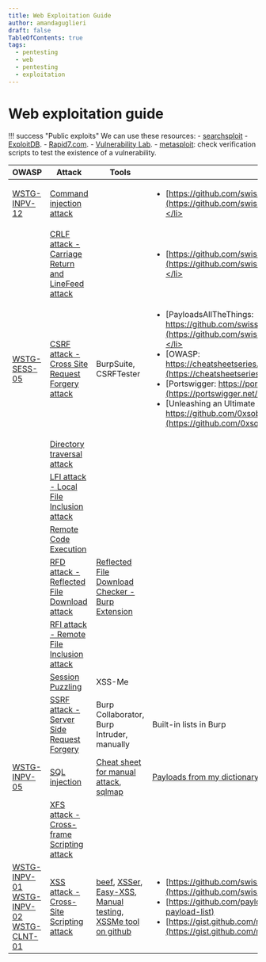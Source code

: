 ```yaml
---
title: Web Exploitation Guide
author: amandaguglieri
draft: false
TableOfContents: true
tags:
  - pentesting
  - web
  - pentesting
  - exploitation
---
```

# Web exploitation guide


!!! success "Public exploits"
	We can use these resources:
	- [searchsploit](../searchsploit.md)
	- [ExploitDB](https://www.exploit-db.com/).
	- [Rapid7.com](https://www.rapid7.com/db/).
	- [Vulnerability Lab](https://www.vulnerability-lab.com/).
	- [metasploit](../metasploit.md): check verification scripts to test the existence of a vulnerability. 


| OWASP                                                                                                                                | Attack                                                                                    | Tools                                                                                                                                                                                                                            | Payloads                                                                                                                                                                                                                                                                                                                                                                                                                                                                                                                                                                                                                                                                                                                                                                             |
| ------------------------------------------------------------------------------------------------------------------------------------ | ----------------------------------------------------------------------------------------- | -------------------------------------------------------------------------------------------------------------------------------------------------------------------------------------------------------------------------------- | ------------------------------------------------------------------------------------------------------------------------------------------------------------------------------------------------------------------------------------------------------------------------------------------------------------------------------------------------------------------------------------------------------------------------------------------------------------------------------------------------------------------------------------------------------------------------------------------------------------------------------------------------------------------------------------------------------------------------------------------------------------------------------------ |
| [WSTG-INPV-12](../OWASP/WSTG-INPV-12.md)                                                                                             | [Command injection attack](../OWASP/WSTG-INPV-12.md)                                      |                                                                                                                                                                                                                                  | <ul><li>[https://github.com/swisskyrepo/PayloadsAllTheThings/tree/master/CRLF%20Injection](https://github.com/swisskyrepo/PayloadsAllTheThings/tree/master/CRLF%20Injection).</li></u>                                                                                                                                                                                                                                                                                                                                                                                                                                                                                                                                                                                               |
|                                                                                                                                      | [CRLF attack - Carriage Return and LineFeed attack](carriage-return-and-linefeed-crlf.md) |                                                                                                                                                                                                                                  | <ul><li>[https://github.com/swisskyrepo/PayloadsAllTheThings/tree/master/CRLF%20Injection](https://github.com/swisskyrepo/PayloadsAllTheThings/tree/master/CRLF%20Injection).</li></u>                                                                                                                                                                                                                                                                                                                                                                                                                                                                                                                                                                                               |
| [WSTG-SESS-05](../OWASP/WSTG-SESS-05.md)                                                                                             | [CSRF attack - Cross Site Request Forgery attack](cross-site-request-forgery-csrf.md)     | BurpSuite, CSRFTester                                                                                                                                                                                                            | <ul><li>[PayloadsAllTheThings: https://github.com/swisskyrepo/PayloadsAllTheThings/tree/master/CSRF%20Injection](https://github.com/swisskyrepo/PayloadsAllTheThings/tree/master/CSRF%20Injection).</li><li>[OWASP: https://cheatsheetseries.owasp.org/cheatsheets/XSS_Filter_Evasion_Cheat_Sheet.html](https://cheatsheetseries.owasp.org/cheatsheets/XSS_Filter_Evasion_Cheat_Sheet.html)</li><li>[Portswigger: https://portswigger.net/web-security/cross-site-scripting/cheat-sheet](https://portswigger.net/web-security/cross-site-scripting/cheat-sheet)</li><li>[Unleashing an Ultimate XSS Polyglot: https://github.com/0xsobky/HackVault/wiki/Unleashing-an-Ultimate-XSS-Polyglot](https://github.com/0xsobky/HackVault/wiki/Unleashing-an-Ultimate-XSS-Polyglot)</li></u> |
|                                                                                                                                      | [Directory traversal attack](directory-traversal.md)                                      |                                                                                                                                                                                                                                  |                                                                                                                                                                                                                                                                                                                                                                                                                                                                                                                                                                                                                                                                                                                                                                                      |
|                                                                                                                                      | [LFI attack - Local File Inclusion attack](local-file-inclusion-lfi.md)                   |                                                                                                                                                                                                                                  |                                                                                                                                                                                                                                                                                                                                                                                                                                                                                                                                                                                                                                                                                                                                                                                      |
|                                                                                                                                      | [Remote Code Execution](remote-code-execution-rce.md)                                     |                                                                                                                                                                                                                                  |                                                                                                                                                                                                                                                                                                                                                                                                                                                                                                                                                                                                                                                                                                                                                                                      |
|                                                                                                                                      | [RFD attack - Reflected File Download attack](reflected-file-download-rfd.md)             | [Reflected File Download Checker - Burp Extension](https://portswigger.net/bappstore/34cd4392e7e04999b9ca0cc91f58886c)                                                                                                           |                                                                                                                                                                                                                                                                                                                                                                                                                                                                                                                                                                                                                                                                                                                                                                                      |
|                                                                                                                                      | [RFI attack - Remote File Inclusion attack](remote-file-inclusion-rfi.md)                 |                                                                                                                                                                                                                                  |                                                                                                                                                                                                                                                                                                                                                                                                                                                                                                                                                                                                                                                                                                                                                                                      |
|                                                                                                                                      | [Session Puzzling](session-puzzling-or-session-variable-overloading.md)                   | XSS-Me                                                                                                                                                                                                                           |                                                                                                                                                                                                                                                                                                                                                                                                                                                                                                                                                                                                                                                                                                                                                                                      |
|                                                                                                                                      | [SSRF attack - Server Side Request Forgery](server-side-request-forgery-ssrf.md)          | Burp Collaborator, Burp Intruder, manually                                                                                                                                                                                       | Built-in lists in Burp                                                                                                                                                                                                                                                                                                                                                                                                                                                                                                                                                                                                                                                                                                                                                               |
| [WSTG-INPV-05](../OWASP/WSTG-INPV-05.md)                                                                                             | [SQL injection](sql-injection.md)                                                         | [Cheat sheet for manual attack](../sqli-manual-attack.md), [sqlmap](../sqlmap.md)                                                                                                                                                | [Payloads from my dictionary repo](https://github.com/amandaguglieri/dictionaries/tree/main/SQL)                                                                                                                                                                                                                                                                                                                                                                                                                                                                                                                                                                                                                                                                                     |
|                                                                                                                                      | [XFS attack - Cross-frame Scripting attack](cross-frame-scripting-xfs.md)                 |                                                                                                                                                                                                                                  |                                                                                                                                                                                                                                                                                                                                                                                                                                                                                                                                                                                                                                                                                                                                                                                      |
| [WSTG-INPV-01](../OWASP/WSTG-INPV-01.md) <br/>[WSTG-INPV-02](../OWASP/WSTG-INPV-02.md) <br/>[WSTG-CLNT-01](../OWASP/WSTG-CLNT-01.md) | [XSS attack - Cross-Site Scripting attack](cross-site-scripting-xss.md)                   | [beef](../beef.md),  [XSSer](../xsser.md), [Easy-XSS](https://addons.mozilla.org/en-US/firefox/addon/easy-xss/), [Manual testing](cross-site-scripting-xss.md), [XSSMe tool on github](https://github.com/SecurityCompass/XSSMe) | <ul><li>[https://github.com/swisskyrepo/PayloadsAllTheThings/tree/master/XSS%20Injection](https://github.com/swisskyrepo/PayloadsAllTheThings/tree/master/XSS%20Injection)</li> <li>[https://github.com/payloadbox/xss-payload-list](https://github.com/payloadbox/xss-payload-list)</li> <li>[https://gist.github.com/michenriksen/d729cd67736d750b3551876bbedbe626](https://gist.github.com/michenriksen/d729cd67736d750b3551876bbedbe626)</li>  </ul>                                                                                                                                                                                                                                                                                                                             |


